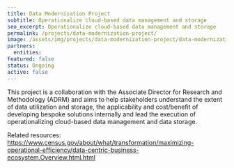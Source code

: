 ```yaml
---
title: Data Modernization Project
subtitle: Operationalize cloud-based data management and storage
seo_excerpt: Operationalize cloud-based data management and storage
permalink: /projects/data-modernization-project/
image: /assets/img/projects/data-modernization-project/data-modernization-project-og.png
partners:
  entities:
featured: false
status: Ongoing
active: false
---
```

<p>
  This project is a collaboration with the Associate Director for Research and Methodology (ADRM) and aims to help stakeholders understand the extent of data utilization and storage, the applicability and cost/benefit of developing bespoke solutions internally and lead the execution of operationalizing cloud-based data management and data storage.
</p>
<p>
  Related resources: <a href=" https://www.census.gov/about/what/transformation/maximizing-operational-efficiency/data-centric-business-ecosystem.Overview.html.html"> https://www.census.gov/about/what/transformation/maximizing-operational-efficiency/data-centric-business-ecosystem.Overview.html.html</a>
</p>
